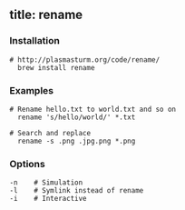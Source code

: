 title: rename
---

### Installation

    # http://plasmasturm.org/code/rename/
      brew install rename

### Examples

    # Rename hello.txt to world.txt and so on
      rename 's/hello/world/' *.txt

    # Search and replace
      rename -s .png .jpg.png *.png
      

### Options

    -n    # Simulation
    -l    # Symlink instead of rename
    -i    # Interactive
